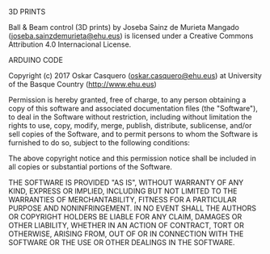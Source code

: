 3D PRINTS

Ball & Beam control (3D prints) by Joseba Sainz de Murieta Mangado (joseba.sainzdemurieta@ehu.eus)
is licensed under a Creative Commons Attribution 4.0 Internacional License.

ARDUINO CODE

Copyright (c) 2017 Oskar Casquero (oskar.casquero@ehu.eus) 
at University of the Basque Country (http://www.ehu.eus)

Permission is hereby granted, free of charge, to any person
obtaining a copy of this software and associated documentation
files (the "Software"), to deal in the Software without
restriction, including without limitation the rights to use,
copy, modify, merge, publish, distribute, sublicense, and/or sell
copies of the Software, and to permit persons to whom the
Software is furnished to do so, subject to the following
conditions:

The above copyright notice and this permission notice shall be
included in all copies or substantial portions of the Software.

THE SOFTWARE IS PROVIDED "AS IS", WITHOUT WARRANTY OF ANY KIND,
EXPRESS OR IMPLIED, INCLUDING BUT NOT LIMITED TO THE WARRANTIES
OF MERCHANTABILITY, FITNESS FOR A PARTICULAR PURPOSE AND
NONINFRINGEMENT. IN NO EVENT SHALL THE AUTHORS OR COPYRIGHT
HOLDERS BE LIABLE FOR ANY CLAIM, DAMAGES OR OTHER LIABILITY,
WHETHER IN AN ACTION OF CONTRACT, TORT OR OTHERWISE, ARISING
FROM, OUT OF OR IN CONNECTION WITH THE SOFTWARE OR THE USE OR
OTHER DEALINGS IN THE SOFTWARE.
